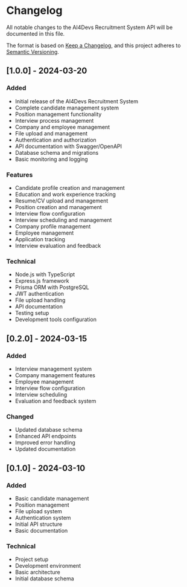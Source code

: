 # Changelog

All notable changes to the AI4Devs Recruitment System API will be documented in this file.

The format is based on [Keep a Changelog](https://keepachangelog.com/en/1.0.0/),
and this project adheres to [Semantic Versioning](https://semver.org/spec/v2.0.0.html).

## [1.0.0] - 2024-03-20

### Added
- Initial release of the AI4Devs Recruitment System
- Complete candidate management system
- Position management functionality
- Interview process management
- Company and employee management
- File upload and management
- Authentication and authorization
- API documentation with Swagger/OpenAPI
- Database schema and migrations
- Basic monitoring and logging

### Features
- Candidate profile creation and management
- Education and work experience tracking
- Resume/CV upload and management
- Position creation and management
- Interview flow configuration
- Interview scheduling and management
- Company profile management
- Employee management
- Application tracking
- Interview evaluation and feedback

### Technical
- Node.js with TypeScript
- Express.js framework
- Prisma ORM with PostgreSQL
- JWT authentication
- File upload handling
- API documentation
- Testing setup
- Development tools configuration

## [0.2.0] - 2024-03-15

### Added
- Interview management system
- Company management features
- Employee management
- Interview flow configuration
- Interview scheduling
- Evaluation and feedback system

### Changed
- Updated database schema
- Enhanced API endpoints
- Improved error handling
- Updated documentation

## [0.1.0] - 2024-03-10

### Added
- Basic candidate management
- Position management
- File upload system
- Authentication system
- Initial API structure
- Basic documentation

### Technical
- Project setup
- Development environment
- Basic architecture
- Initial database schema 